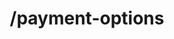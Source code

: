 ---
title: /payment-options
position_number: 1
type: post
description: Retreive all available payment options for given country, currency and amount parameters. Your merchant must be properly configured in order to retreive the payment options.

content_markdown: |-
  #### Direct API payment options endpoint

  {: .info }
  https://api.{env}.kibramoa.net/payment-options

  Use this endpoint to initiate a payment session and retreive all the payment options available.

  The response will return the sessionId and an array, with the different payment options found for your merchant. 

  All the relevant data to display the payment option itself will be provided on the paymentOptions array, each one contain all the required extraData or bankIds to be rendered on yout app.
  
  {: .info }
  Keep in mind that some payment options must require end-users to select things, such bank list or build a form in order to get the extra data.

  Request parameters:

  | Field   | Type   | Description                        |
  | ------- | ------ | ---------------------------------- |
  | *country | string(2) | Country code ISO alpha 2. |
  | *currency | string(3) | Currency code ISO alpha 3. |
  | *amount | integer | Amount in decimal format, I.E: 100 = 1$ |
  | *language | string(2) | Language code ISO alpha 2. Values: 'EN', 'ES', 'PT', 'IN'. |
  | *redirectUrl | string | Merchant page to be redirected after the payout. |
  | *customer | object | Customer object with end user details, refer to Useful Data section for more information. |
  | merchantReference | string(36) | Merchant generated id for the transaction, if not provided Kibramoa will auto generate one. |
  | paymentReference | string(36) | Payment reference id, optional for merchant transaction trace purporses |
  | description | string(255) | Description text for the payout. |
  | userId | string(255) | User id generated by the merchant system. |
  | extra | string(255) | Optional payload for help merchant to track this payout. |
  | tax | string | Percentage tax, only for informational purporses, it is not applied to end amount. |
  | shippingAddress | object | Allow to add a different shipping address, otherwise Customer address object is used. Refer to Useful Data section for more information. |
  | orderDetails | array | Optional, it allow merchants to indicate productd details, like quantity, dimesions, description etc. Refer to Useful Data section for more information. |

  {: .info }
  **Note**: The `Content-Type` header should be set to `application/json` along with the merchant API key


  Success response have the following schema:
  
  {: .warning }
  **Note:** Session expires after 30 min, only 1 payment is allowed for each session.

  | Field   | Type   | Description                        |
  | ------- | ------ | ---------------------------------- |
  | sessionId | string | Unique session Id generated for this payment. | 
  | paymentOptions | array | Array of payment options available. | 
  | paymentOptions.name | string | Name of the payment option. | 
  | paymentOptions.paymentOptionId | string | Id of the payment option. | 
  | paymentOptions.logo | string | Payment option logo url. | 
  | paymentOptions.extraData | array | Array that represent a set of input fields to be filled by end-user. Refer to Useful Data section for futher details. | 
  | paymentOptions.banks | array | Array with bank ids and bank names that end-user must select. Refer to Useful Data section for futher details. | 


right_code_blocks:
  - code_block: |1-
     {
      "country": "BR",
      "currency": "BRL",
      "amount": 13000,
      "redirectUrl": "https://merchant.io/where-to-go",
      "language": "ES",
      "customer": {
        "name": "John Doe",
        "email": "john@email.test",
        "phone": "+34666999666",
        "userDevice": "MOBILE",
        "userAgent": "Mozilla/5.0 (X11; Linux x86_64) AppleWebKit/537.36 (KHTML, like Gecko) Chrome/51.0.2704.103 Safari/537.36",
        "ip": "84.232.140.77",
        "address": {
          "street": "32 Windsor Gardens",
          "streetNumber": "24",
          "country": "GB",
          "zipCode": "W9 3RG",
          "city": "London",
          "state": "Great London."
        },
        "identify": {
          "number": "36570630563",
          "type": "BRA_CPF"
        }
      },
      "merchantReference": "mx-000000001",
      "paymentReference": "Invoice ABC123",
      "userId": "Merch_User_123",
      "extra1": "extraData001",
      "extra2": "extraData002",
      "extra3": "extraData003",
      "tax": "21%",
      "shippingAddress": {
        "street": "32 Windsor Gardens",
        "streetNumber": "24",
        "country": "GB",
        "zipCode": "W9 3RG",
        "city": "London",
        "state": "Great London."
      },
      "orderDetails": [
        {
          "productName": "shirt-1233474",
          "quantity": 1,
          "dimensions": "85x51",
          "description": "Blue sports t-shirt "
        }
      ]
     }
    title: Request
    language: json
  - code_block: |2-
      {
        "sessionId": "c3ee84b7-6ef7-4541-a2c7-5881fe86bb30",
        "paymentOptions": [
          {
            "paymentOptionId": "4fb6f4dfab76be51616d18e1f679409cc1d0711dc29399676a7c0fe52ad7d585462e19a1f95f8bff5c3583352c220bd43cca3ca6f04d2be17fbb20ee659fe797eb35395d8b9760faa477e4006fe8e00383eb26572a6a40467acf7503f5ba9f8344eeededf2765b2323",
            "name": "Bank Transfer",
            "logo": null,
            "extraData": [],
            "banks": [
              {
                "id": "8326",
                "name": "Bradesco",
                "logo": null
              },
              {
                "id": "8338",
                "name": "Banco Itau",
                "logo": null
              },
              {
                "id": "8339",
                "name": "Banco do Brasil",
                "logo": null
              }
            ]
          },
          ...
          {
            "paymentOptionId": "4fb6f4dfab76be51616d18e1f679409cc1d0711d91cc9a613f235ab52a84808f472e19adaa0a8ba75d3583352c2c038035c632abaf127fb67fbb20ee659fe797eb35395d8b9760faa477e4006fe8e00383eb26572a6a40467acf7503f5ba9f8344eeededf2765b2323",
            "name": "PIX",
            "logo": "https://kibramoa-dev.s3.eu-west-1.amazonaws.com/payment-options/79a14f6d-b026-44cf-a829-07900884ff0d/pix-1661669301772-400px.png",
            "extraData": [],
            "banks": []
          }
        ]
      }
    title: Response
    language: json
  - code_block: |3-    
       {
        "statusCode": 400,
        "message": [
          "The merchant reference needs to unique."
        ]
       }
    title: Error 400
    language: json
   
---
